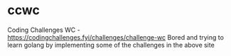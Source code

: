 # ccwc
Coding Challenges WC - https://codingchallenges.fyi/challenges/challenge-wc
Bored and trying to learn golang by implementing some of the challenges in the above site
